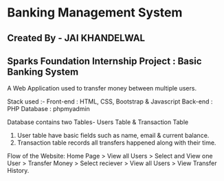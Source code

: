 # Banking Management System

## Created By - JAI KHANDELWAL

## Sparks Foundation Internship Project : Basic Banking System 


A Web Application used to transfer money between multiple users.  

Stack used :- 
Front-end : HTML, CSS, Bootstrap & Javascript 
Back-end : PHP 
Database : phpmyadmin   

Database contains two Tables- Users Table & Transaction Table 
1. User table have basic fields such as name, email & current balance. 
2. Transaction table records all transfers happened along with their time.  

Flow of the Website: 
Home Page > 
  View all Users > 
     Select and View one User > 
        Transfer Money > 
           Select reciever > 
              View all Users >
                   View Transfer History.
